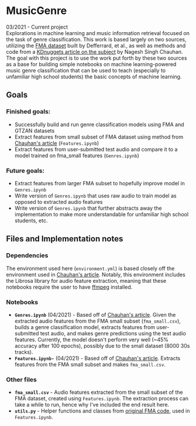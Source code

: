 # MusicGenre
03/2021 - Current project  
Explorations in machine learning and music information retrieval focused on the task of genre classification. This work is based largely on two sources, utilizing the [FMA dataset](https://github.com/mdeff/fma) built by Defferrard, et al., as well as methods and code from a [KDnuggets article on the subject](https://www.kdnuggets.com/2020/02/audio-data-analysis-deep-learning-python-part-1.html) by Nagesh Singh Chauhan. The goal with this project is to use the work put forth by these two sources as a base for building simple notebooks on machine learning-powered music genre classification that can be used to teach (especially to unfamiliar high school students) the basic concepts of machine learning.  

## Goals
### Finished goals:
- Successfully build and run genre classification models using FMA and GTZAN datasets
- Extract features from small subset of FMA dataset using method from [Chauhan's article](https://www.kdnuggets.com/2020/02/audio-data-analysis-deep-learning-python-part-1.html) (`Features.ipynb`)
- Extract features from user-submitted test audio and compare it to a model trained on fma_small features (`Genres.ipynb`)

### Future goals:
- Extract features from larger FMA subset to hopefully improve model in `Genres.ipynb`
- Write version of `Genres.ipynb` that uses raw audio to train model as opposed to extracted audio features
- Write version of `Genres.ipynb` that further abstracts away the implementation to make more understandable for unfamiliar high school students, etc.

## Files and Implementation notes
### Dependencies
The environment used here (`environment.yml`) is based closely off the environment used in [Chauhan's article](https://www.kdnuggets.com/2020/02/audio-data-analysis-deep-learning-python-part-1.html). Notably, this environment includes the Librosa library for audio feature extraction, meaning that these notebooks require the user to have [ffmpeg](https://www.ffmpeg.org/) installed.

### Notebooks  
- **`Genres.ipynb`** (04/2021) - Based off of [Chauhan's article](https://www.kdnuggets.com/2020/02/audio-data-analysis-deep-learning-python-part-1.html). Given the extracted audio features from the FMA small subset (`fma_small.csv`), builds a genre classification model, extracts features from user-submitted test audio, and makes genre predictions using the test audio features. Currently, the model doesn't perform very well (~45% accuracy after 100 epochs), possibly due to the small dataset (8000 30s tracks).
- **`Features.ipynb-`** (04/2021) - Based off of [Chauhan's article](https://www.kdnuggets.com/2020/02/audio-data-analysis-deep-learning-python-part-1.html). Extracts features from the FMA small subset and makes `fma_small.csv`.

### Other files
- **`fma_small.csv`** - Audio features extracted from the small subset of the FMA dataset, created using `Features.ipynb`. The extraction process can take a while to run, hence why I've included the end result here.
- **`utils.py`** - Helper functions and classes from [original FMA code](https://github.com/mdeff/fma), used in `Features.ipynb`.
